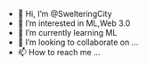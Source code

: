 - 👋 Hi, I’m @SwelteringCity
- 👀 I’m interested in ML,Web 3.0
- 🌱 I’m currently learning ML
- 💞️ I’m looking to collaborate on ...
- 📫 How to reach me ...

<!---
SwelteringCity/SwelteringCity is a ✨ special ✨ repository because its `README.md` (this file) appears on your GitHub profile.
You can click the Preview link to take a look at your changes.
--->
